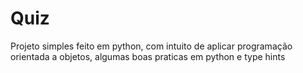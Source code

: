 # Quiz
Projeto simples feito em python, com intuito de aplicar programação orientada a objetos, algumas boas praticas em python e type hints
